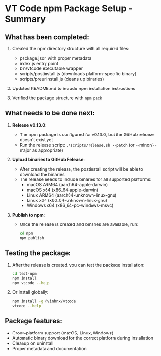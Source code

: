# VT Code npm Package Setup - Summary

## What has been completed:

1. Created the npm directory structure with all required files:
   - package.json with proper metadata
   - index.js entry point
   - bin/vtcode executable wrapper
   - scripts/postinstall.js (downloads platform-specific binary)
   - scripts/preuninstall.js (cleans up binaries)

2. Updated README.md to include npm installation instructions

3. Verified the package structure with `npm pack`

## What needs to be done next:

1. **Release v0.13.0**: 
   - The npm package is configured for v0.13.0, but the GitHub release doesn't exist yet
   - Run the release script: `./scripts/release.sh --patch` (or --minor/--major as appropriate)

2. **Upload binaries to GitHub Release**:
   - After creating the release, the postinstall script will be able to download the binaries
   - The release needs to include binaries for all supported platforms:
     - macOS ARM64 (aarch64-apple-darwin)
     - macOS x64 (x86_64-apple-darwin)
     - Linux ARM64 (aarch64-unknown-linux-gnu)
     - Linux x64 (x86_64-unknown-linux-gnu)
     - Windows x64 (x86_64-pc-windows-msvc)

3. **Publish to npm**:
   - Once the release is created and binaries are available, run:
     ```bash
     cd npm
     npm publish
     ```

## Testing the package:

1. After the release is created, you can test the package installation:
   ```bash
   cd test-npm
   npm install
   npx vtcode --help
   ```

2. Or install globally:
   ```bash
   npm install -g @vinhnx/vtcode
   vtcode --help
   ```

## Package features:

- Cross-platform support (macOS, Linux, Windows)
- Automatic binary download for the correct platform during installation
- Cleanup on uninstall
- Proper metadata and documentation